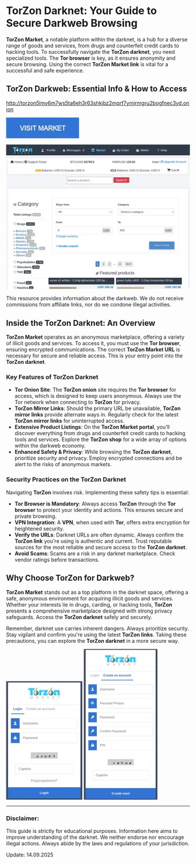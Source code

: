 # TorZon Darknet: Your Guide to Secure Darkweb Browsing

**TorZon Market**, a notable platform within the darknet, is a hub for a diverse range of goods and services, from drugs and counterfeit credit cards to hacking tools. To successfully navigate the **TorZon darknet**, you need specialized tools. The **Tor browser** is key, as it ensures anonymity and secure browsing. Using the correct **TorZon Market link** is vital for a successful and safe experience.

## TorZon Darkweb: Essential Info & How to Access

http://torzon5lmv6m7ws5ta6eh3r63shkjbz2mqrf7ymjrmgru2bogfnec3yd.onion

[<img src="/banners/edge.webp" width="200">](http://torzon5lmv6m7ws5ta6eh3r63shkjbz2mqrf7ymjrmgru2bogfnec3yd.onion)

<a href="http://torzon5lmv6m7ws5ta6eh3r63shkjbz2mqrf7ymjrmgru2bogfnec3yd.onion"><img src="/banners/footer.webp" alt="TorZon Darkweb" style="max-width: 100%;"></a>

This resource provides information about the darkweb. We do not receive commissions from affiliate links, nor do we condone illegal activities.

## Inside the TorZon Darknet: An Overview

**TorZon Market** operates as an anonymous marketplace, offering a variety of illicit goods and services. To access it, you must use the **Tor browser**, ensuring encrypted communications. The correct **TorZon Market URL** is necessary for secure and reliable access. This is your entry point into the **TorZon darknet**.

### Key Features of TorZon Darknet

-   **Tor Onion Site**: The **TorZon onion** site requires the **Tor browser** for access, which is designed to keep users anonymous. Always use the Tor network when connecting to **TorZon** for privacy.
-   **TorZon Mirror Links**: Should the primary URL be unavailable, **TorZon mirror links** provide alternate ways in. Regularly check for the latest **TorZon mirror links** for uninterrupted access.
-   **Extensive Product Listings**: On the **TorZon Market portal**, you'll discover everything from drugs and counterfeit credit cards to hacking tools and services. Explore the **TorZon shop** for a wide array of options within the darkweb economy.
-   **Enhanced Safety & Privacy**: While browsing the **TorZon darknet**, prioritize security and privacy. Employ encrypted connections and be alert to the risks of anonymous markets.

### Security Practices on the TorZon Darknet

Navigating **TorZon** involves risk. Implementing these safety tips is essential:

-   **Tor Browser is Mandatory**: Always access **TorZon** through the **Tor browser** to protect your identity and actions. This ensures secure and private browsing.
-   **VPN Integration**: A **VPN**, when used with **Tor**, offers extra encryption for heightened security.
-   **Verify the URLs**: Darknet URLs are often dynamic. Always confirm the **TorZon link** you're using is authentic and current. Trust reputable sources for the most reliable and secure access to the **TorZon darknet**.
-   **Avoid Scams**: Scams are a risk in any darknet marketplace. Check vendor ratings before transactions.

## Why Choose TorZon for Darkweb?

**TorZon Market** stands out as a top platform in the darknet space, offering a safe, anonymous environment for acquiring illicit goods and services. Whether your interests lie in drugs, carding, or hacking tools, **TorZon** presents a comprehensive marketplace designed with strong privacy safeguards. Access the **TorZon darknet** safely and securely.

Remember, darknet use carries inherent dangers. Always prioritize security. Stay vigilant and confirm you're using the latest **TorZon links**. Taking these precautions, you can explore the **TorZon darknet** in a more secure way.

<a href="http://torzon5lmv6m7ws5ta6eh3r63shkjbz2mqrf7ymjrmgru2bogfnec3yd.onion"><img src="/banners/host.webp" alt="TorZon Market Login" style="max-width: 100%;"></a>
<a href="http://torzon5lmv6m7ws5ta6eh3r63shkjbz2mqrf7ymjrmgru2bogfnec3yd.onion"><img src="/banners/dot.webp" alt="TorZon Market Register" style="max-width: 100%;"></a>

---

### Disclaimer:

This guide is strictly for educational purposes. Information here aims to improve understanding of the darknet. We neither endorse nor encourage illegal actions. Always abide by the laws and regulations of your jurisdiction.

























Update:  14.09.2025